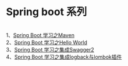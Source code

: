 # Spring boot 系列
</br>1、<a href='https://blog.csdn.net/qq_20698983/article/details/83824767'>Spring Boot 学习之Maven</a>
</br>2、<a href='https://blog.csdn.net/qq_20698983/article/details/83828647'>Spring Boot 学习之Hello World</a>
</br>3、<a href='https://blog.csdn.net/qq_20698983/article/details/83830284'>Spring Boot 学习之集成Swagger2</a>
</br>4、<a href=''>Spring Boot 学习之集成logback与lombok插件</a>

